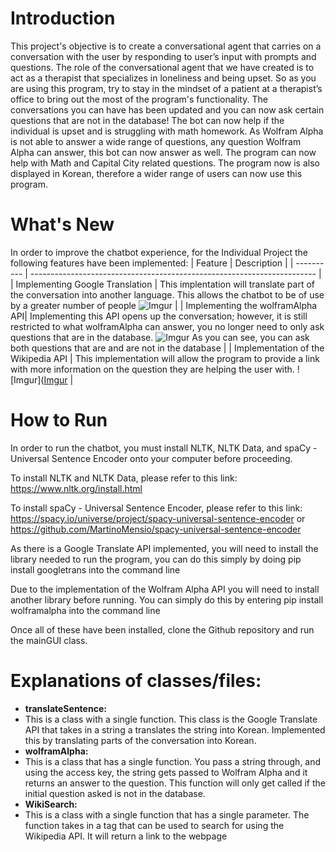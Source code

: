 # Introduction
This project's objective is to create a conversational agent that carries on a conversation with the user by responding to user’s input with prompts and questions. The role of the conversational agent that we have created is to act as a therapist that specializes in loneliness and being upset. So as you are using this program, try to stay in the mindset of a patient at a therapist’s office to bring out the most of the program's functionality. The conversations you can have has been updated and you can now ask certain questions that are not in the database! The bot can now help if the individual is upset and is struggling with math homework. As Wolfram Alpha is not able to answer a wide range of questions, any question Wolfram Alpha can answer, this bot can now answer as well. The program can now help with Math and Capital City related questions. The program now is also displayed in Korean, therefore a wider range of users can now use this program.

# What's New
In order to improve the chatbot experience, for the Individual Project the following features have been implemented:
| Feature    | Description |
| ---------- | ----------------------------------------------------------------------- |
| Implementing Google Translation | This implentation will translate part of the conversation into another language. This allows the chatbot to be of use by a greater number of people ![Imgur](https://i.imgur.com/OyNxCmQ.png) |
| Implementing the wolframAlpha API| Implementing this API opens up the conversation; however, it is still restricted to what wolframAlpha can answer, you no longer need to only ask questions that are in the database. ![Imgur](https://i.imgur.com/qUP1nmb.png) As you can see, you can ask both questions that are and are not in the database |
| Implementation of the Wikipedia API | This implementation will allow the program to provide a link with more information on the question they are helping the user with. ![Imgur]([Imgur](https://i.imgur.com/5sfIUDr.png) |

# How to Run
In order to run the chatbot, you must install NLTK, NLTK Data, and spaCy - Universal Sentence Encoder onto your computer before proceeding.

To install NLTK and NLTK Data, please refer to this link: https://www.nltk.org/install.html

To install spaCy - Universal Sentence Encoder, please refer to this link: https://spacy.io/universe/project/spacy-universal-sentence-encoder or https://github.com/MartinoMensio/spacy-universal-sentence-encoder

As there is a Google Translate API implemented, you will need to install the library needed to run the program, you can do this simply by doing
pip install googletrans into the command line

Due to the implementation of the Wolfram Alpha API you will need to install another library before running. You can simply do this by entering 
pip install wolframalpha into the command line

Once all of these have been installed, clone the Github repository and run the mainGUI class.

# Explanations of classes/files:
- **translateSentence:**
- This is a class with a single function. This class is the Google Translate API that takes in a string a translates the string into Korean. Implemented this by translating parts of the conversation into Korean. 
- **wolframAlpha:**
- This is a class that has a single function. You pass a string through, and using the access key, the string gets passed to Wolfram Alpha and it returns an answer to the question. This function will only get called if the initial question asked is not in the database.
- **WikiSearch:**
- This is a class with a single function that has a single parameter. The function takes in a tag that can be used to search for using the Wikipedia API. It will return a link to the webpage
